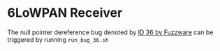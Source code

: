 # 6LoWPAN Receiver

The null pointer dereference bug denoted by [ID 36 by Fuzzware](https://github.com/fuzzware-fuzzer/fuzzware-experiments/tree/main/04-crash-analysis/36) can be triggered by running ``run_bug_36.sh``
